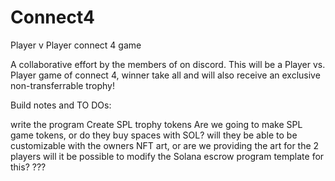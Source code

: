 # Connect4
Player v Player connect 4 game

A collaborative effort by the members of <server name> on discord.  This will be a Player vs. Player game of connect 4, winner take all and will also receive an exclusive non-transferrable trophy!
  
Build notes and TO DOs:
  
  write the program
  Create SPL trophy tokens
  Are we going to make SPL game tokens, or do they buy spaces with SOL?
    will they be able to be customizable with the owners NFT art, or are we providing the art for the 2 players
  will it be possible to modify the Solana escrow program template for this?
  ???

